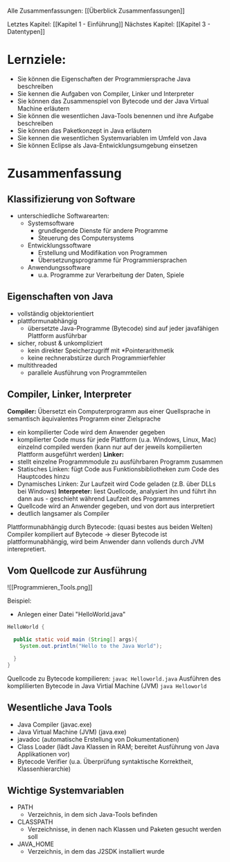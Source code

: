 Alle Zusammenfassungen: [[Überblick Zusammenfassungen]]

Letztes Kapitel: [[Kapitel 1 - Einführung]]
Nächstes Kapitel: [[Kapitel 3 - Datentypen]]
# Lernziele:
- Sie können die Eigenschaften der Programmiersprache Java beschreiben
- Sie kennen die Aufgaben von Compiler, Linker und Interpreter
- Sie können das Zusammenspiel von Bytecode und der Java Virtual Machine erläutern
- Sie können die wesentlichen Java-Tools benennen und ihre Aufgabe beschreiben
- Sie können das Paketkonzept in Java erläutern
- Sie kennen die wesentlichen Systemvariablen im Umfeld von Java
- Sie können Eclipse als Java-Entwicklungsumgebung einsetzen

# Zusammenfassung
## Klassifizierung von Software
- unterschiedliche Softwarearten:
	- Systemsoftware
		- grundlegende Dienste für andere Programme
		- Steuerung des Computersystems
	- Entwicklungssoftware
		- Erstellung und Modifikation von Programmen
		- Übersetzungsprogramme für Programmiersprachen
	- Anwendungssoftware
		- u.a. Programme zur Verarbeitung der Daten, Spiele
## Eigenschaften von Java
- vollständig objektorientiert
- plattformunabhängig
	- übersetzte Java-Programme (Bytecode) sind auf jeder javafähigen Plattform ausführbar
- sicher, robust & unkompliziert
	- kein direkter Speicherzugriff mit \*Pointerarithmetik
	- keine rechnerabstürze durch Programmierfehler
- multithreaded
	- parallele Ausführung von Programmteilen
## Compiler, Linker, Interpreter
**Compiler:**
Übersetzt ein Computerprogramm aus einer Quellsprache in semantisch äquivalentes Programm einer Zielsprache
- ein kompilierter Code wird dem Anwender gegeben
- kompilierter Code muss für jede Plattform (u.a. Windows, Linux, Mac) einzelnd compiled werden (kann nur auf der jeweils kompilierten Plattform ausgeführt werden)
**Linker:**
- stellt einzelne Programmmodule zu ausführbaren Programm zusammen
- Statisches Linken: fügt Code aus Funktionsbibliotheken zum Code des Hauptcodes hinzu
- Dynamisches Linken: Zur Laufzeit wird Code geladen (z.B. über DLLs bei Windows)
**Interpreter:**
liest Quellcode, analysiert ihn und führt ihn dann aus - geschieht während Laufzeit des Programmes
- Quellcode wird an Anwender gegeben, und von dort aus interpretiert
- deutlich langsamer als Compiler

Plattformunabhängig durch Bytecode:
(quasi bestes aus beiden Welten)
Compiler kompiliert auf Bytecode -> dieser Bytecode ist plattformunabhängig, wird beim Anwender dann vollends durch JVM interepretiert.

## Vom Quellcode zur Ausführung
![[Programmieren_Tools.png]]

Beispiel: 
- Anlegen einer Datei "HelloWorld.java"
```java class 
HelloWorld {

  public static void main (String[] args){
    System.out.println("Hello to the Java World");

  }
}
```
Quellcode zu Bytecode kompilieren: `javac Helloworld.java`
Ausführen des komplilierten Bytecode in Java Virtial Machine (JVM) `java Helloworld`

## Wesentliche Java Tools
- Java Compiler (javac.exe)
- Java Virtual Machine (JVM) (java.exe)
- javadoc (automatische Erstellung von Dokumentationen)
- Class Loader (lädt Java Klassen in RAM; bereitet Ausführung von Java Applikationen vor)
- Bytecode Verifier (u.a. Überprüfung syntaktische Korrektheit, Klassenhierarchie)

## Wichtige Systemvariablen
- PATH
	- Verzeichnis, in dem sich Java-Tools befinden
- CLASSPATH
	- Verzeichnisse, in denen nach Klassen und Paketen gesucht werden soll
- JAVA_HOME
	- Verzeichnis, in dem das J2SDK installiert wurde
